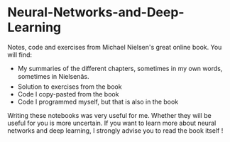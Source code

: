 # Neural-Networks-and-Deep-Learning
Notes, code and exercises from Michael Nielsen's great online book.
You will find:
* My summaries of the different chapters, sometimes in my own words, sometimes in Nielsenâs.
* Solution to exercises from the book
* Code I copy-pasted from the book
* Code I programmed myself, but that is also in the book

Writing these notebooks was very useful for me. Whether they will be useful for you is more uncertain. If you want to learn more about neural networks and deep learning, I strongly advise you to read the book itself !
